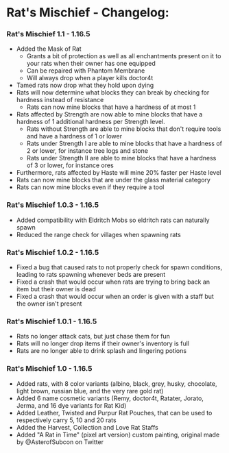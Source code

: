 # Rat's Mischief - Changelog:

### Rat's Mischief 1.1 - 1.16.5
- Added the Mask of Rat
    - Grants a bit of protection as well as all enchantments present on it to your rats when their owner has one equipped 
    - Can be repaired with Phantom Membrane
    - Will always drop when a player kills doctor4t
- Tamed rats now drop what they hold upon dying
- Rats will now determine what blocks they can break by checking for hardness instead of resistance
    - Rats can now mine blocks that have a hardness of at most 1
- Rats affected by Strength are now able to mine blocks that have a hardness of 1 additional hardness per Strength level.
    - Rats without Strength are able to mine blocks that don't require tools and have a hardness of 1 or lower
    - Rats under Strength I are able to mine blocks that have a hardness of 2 or lower, for instance tree logs and stone
    - Rats under Strength II are able to mine blocks that have a hardness of 3 or lower, for instance ores
- Furthermore, rats affected by Haste will mine 20% faster per Haste level
- Rats can now mine blocks that are under the glass material category
- Rats can now mine blocks even if they require a tool

### Rat's Mischief 1.0.3 - 1.16.5
- Added compatibility with Eldritch Mobs so eldritch rats can naturally spawn
- Reduced the range check for villages when spawning rats

### Rat's Mischief 1.0.2 - 1.16.5
- Fixed a bug that caused rats to not properly check for spawn conditions, leading to rats spawning whenever beds are present
- Fixed a crash that would occur when rats are trying to bring back an item but their owner is dead
- Fixed a crash that would occur when an order is given with a staff but the owner isn't present

### Rat's Mischief 1.0.1 - 1.16.5
- Rats no longer attack cats, but just chase them for fun
- Rats will no longer drop items if their owner's inventory is full
- Rats are no longer able to drink splash and lingering potions

### Rat's Mischief 1.0 - 1.16.5
- Added rats, with 8 color variants (albino, black, grey, husky, chocolate, light brown, russian blue, and the very rare gold rat)
- Added 6 name cosmetic variants (Remy, doctor4t, Ratater, Jorato, Jerma, and 16 dye variants for Rat Kid)
- Added Leather, Twisted and Purpur Rat Pouches, that can be used to respectively carry 5, 10 and 20 rats
- Added the Harvest, Collection and Love Rat Staffs
- Added "A Rat in Time" (pixel art version) custom painting, original made by @AsterofSubcon on Twitter